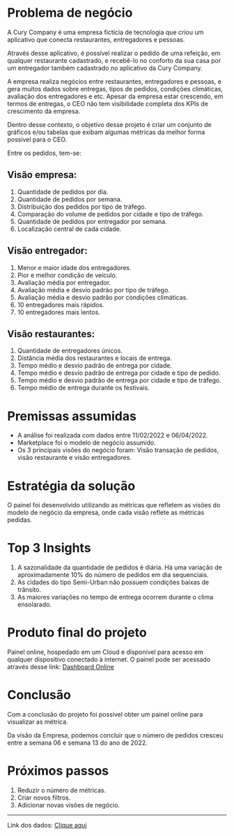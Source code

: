 # Problema de negócio

A Cury Company é uma empresa fictícia de tecnologia que criou um aplicativo que conecta restaurantes, entregadores e pessoas.

Através desse aplicativo, é possível realizar o pedido de uma refeição, em qualquer restaurante cadastrado, e recebê-lo no conforto da sua casa por um entregador também cadastrado no aplicativo da Cury Company.

A empresa realiza negócios entre restaurantes, entregadores e pessoas, e gera muitos dados sobre entregas, tipos de pedidos, condições climáticas, avaliação dos entregadores e etc. Apesar da empresa estar crescendo, em termos de entregas, o CEO não tem visibilidade completa dos KPIs de crescimento da empresa.

Dentro desse contexto, o objetivo desse projeto é criar um conjunto de gráficos e/ou tabelas que exibam algumas métricas da melhor forma possível para o CEO.

Entre os pedidos, tem-se:

## Visão empresa:

1. Quantidade de pedidos por dia.
2. Quantidade de pedidos por semana.
3. Distribuição dos pedidos por tipo de tráfego.
4. Comparação do volume de pedidos por cidade e tipo de tráfego.
5. Quantidade de pedidos por entregador por semana.
6. Localização central de cada cidade.

## Visão entregador:

1. Menor e maior idade dos entregadores.
2. Pior e melhor condição de veículo.
3. Avaliação média por entregador.
4. Avaliação média e desvio padrão por tipo de tráfego.
5. Avaliação média e desvio padrão por condições climáticas.
6. 10 entregadores mais rápidos.
7. 10 entregadores mais lentos.

## Visão restaurantes:

1. Quantidade de entregadores únicos.
2. Distância média dos restaurantes e locais de entrega.
3. Tempo médio e desvio padrão de entrega por cidade.
4. Tempo médio e desvio padrão de entrega por cidade e tipo de pedido.
5. Tempo médio e desvio padrão de entrega por cidade e tipo de tráfego.
6. Tempo médio de entrega durante os festivais.

# Premissas assumidas

- A análise foi realizada com dados entre 11/02/2022 e 06/04/2022.
- Marketplace foi o modelo de negócio assumido.
- Os 3 principais visões do negócio foram: Visão transação de pedidos, visão restaurante e visão entregadores.

# Estratégia da solução

O painel foi desenvolvido utilizando as métricas que refletem as visões do modelo de negócio da empresa, onde cada visão reflete as métricas pedidas.

# Top 3 Insights

1. A sazonalidade da quantidade de pedidos é diária. Há uma variação de aproximadamente 10% do número de pedidos em dia sequenciais.
2. As cidades do tipo Semi-Urban não possuem condições baixas de trânsito.
3. As maiores variações no tempo de entrega ocorrem durante o clima ensolarado.

# Produto final do projeto

Painel online, hospedado em um Cloud e disponível para acesso em qualquer dispositivo conectado à internet.
O painel pode ser acessado através desse link: [Dashboard Online](https://vanderson-curry-company.streamlit.app/)

# Conclusão

Com a conclusão do projeto foi possível obter um painel online para visualizar as métrica.

Da visão da Empresa, podemos concluir que o número de pedidos cresceu entre a semana 06 e semana 13 do ano de 2022.

# Próximos passos

1. Reduzir o número de métricas.
2. Criar novos filtros.
3. Adicionar novas visões de negócio.

---

Link dos dados: [Clique aqui](https://www.kaggle.com/datasets/gauravmalik26/food-delivery-dataset)
